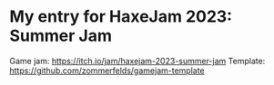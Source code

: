 # My entry for HaxeJam 2023: Summer Jam

Game jam: https://itch.io/jam/haxejam-2023-summer-jam
Template: https://github.com/zommerfelds/gamejam-template
